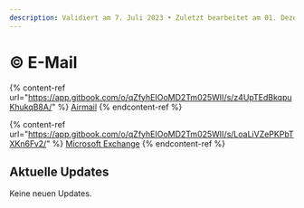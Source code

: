 ```yaml
---
description: Validiert am 7. Juli 2023 • Zuletzt bearbeitet am 01. Dezember 2023
---
```


# © E-Mail

{% content-ref url="https://app.gitbook.com/o/qZfyhEIOoMD2Tm025WII/s/z4UpTEdBkqpuKhukqB8A/" %}
[Airmail](https://app.gitbook.com/o/qZfyhEIOoMD2Tm025WII/s/z4UpTEdBkqpuKhukqB8A/)
{% endcontent-ref %}

{% content-ref url="https://app.gitbook.com/o/qZfyhEIOoMD2Tm025WII/s/LoaLiVZePKPbTXKn6Fv2/" %}
[Microsoft Exchange](https://app.gitbook.com/o/qZfyhEIOoMD2Tm025WII/s/LoaLiVZePKPbTXKn6Fv2/)
{% endcontent-ref %}



## Aktuelle Updates

Keine neuen Updates.

